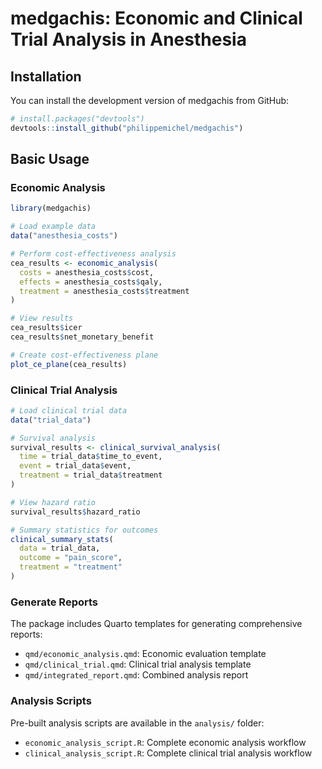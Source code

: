 # medgachis: Economic and Clinical Trial Analysis in Anesthesia

## Installation

You can install the development version of medgachis from GitHub:

``` r
# install.packages("devtools")
devtools::install_github("philippemichel/medgachis")
```

## Basic Usage

### Economic Analysis

``` r
library(medgachis)

# Load example data
data("anesthesia_costs")

# Perform cost-effectiveness analysis
cea_results <- economic_analysis(
  costs = anesthesia_costs$cost,
  effects = anesthesia_costs$qaly,
  treatment = anesthesia_costs$treatment
)

# View results
cea_results$icer
cea_results$net_monetary_benefit

# Create cost-effectiveness plane
plot_ce_plane(cea_results)
```

### Clinical Trial Analysis

``` r
# Load clinical trial data
data("trial_data")

# Survival analysis
survival_results <- clinical_survival_analysis(
  time = trial_data$time_to_event,
  event = trial_data$event,
  treatment = trial_data$treatment
)

# View hazard ratio
survival_results$hazard_ratio

# Summary statistics for outcomes
clinical_summary_stats(
  data = trial_data,
  outcome = "pain_score",
  treatment = "treatment"
)
```

### Generate Reports

The package includes Quarto templates for generating comprehensive reports:

- `qmd/economic_analysis.qmd`: Economic evaluation template
- `qmd/clinical_trial.qmd`: Clinical trial analysis template  
- `qmd/integrated_report.qmd`: Combined analysis report

### Analysis Scripts

Pre-built analysis scripts are available in the `analysis/` folder:

- `economic_analysis_script.R`: Complete economic analysis workflow
- `clinical_analysis_script.R`: Complete clinical trial analysis workflow